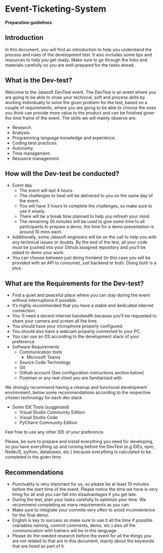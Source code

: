 # Event-Ticketing-System

**Preparation guidelines**
 
## Introduction
In this document, you will find an introduction to help you understand the process and rules of the development test. It also includes some tips and resources to help you get ready. Make sure to go through the links and materials carefully so you are well-prepared for the tasks ahead.
 
## What is the Dev-test?
Welcome to the Jalasoft DevTest event. The DevTest is an event where you are going to be 
able to show your technical, soft and process skills by working individually to solve the given 
problem for the test, based on a couple of requirements, where you are going to be able to 
choose the ones you think can provide more value to the product and can be finished given the 
time frame of the event. The skills we will mainly observe are:

* Research.
* Analysis.
* Programming language knowledge and experience.
* Coding best practices.
* Autonomy.
* Time management.
* Resource management.
 
## How will the Dev-test be conducted?
* Event day
  * The event will last 4 hours.
  * The challenges to beat will be delivered to you on the same day of the event.
  * You will have 3 hours to complete the challenges, so make sure to use it wisely.
  * There will be a break time planned to help you refresh your mind.
  * The remaining 30 minutes will be used to give some time to all participants to prepare a demo, the time for a demo presentation is around 10 mins each.
* Additionally, some Jalasoft engineers will be on the call to help you with any technical issues or doubts. By the end of the test, all your code must be pushed into your Github assigned repository and you’ll be asked to demo your work.
* You can choose between just doing frontend (in this case you will be provided with an API to consume), just backend or both. Doing both is a plus.
 
## What are the Requirements for the Dev-test?
* Find a quiet and peaceful place where you can stay during the event without interruptions if possible.
* It’s highly recommended that you have a stable and dedicated internet connection.
* You ‘ll need a decent internet bandwidth because you’ll be requested to share your camera and screen all the time.
* You should have your microphone properly configured.
* You should also have a webcam properly connected to your PC.
* You can use an OS according to the development stack of your preference.
* Software Requirements
  * Communication tools
    * Microsoft Teams
  * Source Code Technology
  * Git
  * Github account (See configuration instructions section below)
  * Postman or any rest client you are familiarized with

We strongly recommend having a cleanup and functional development environment, below some recommendations according to the respective chosen technology for each dev stack.
* Some IDE Tools (suggested)
  * Visual Studio Community Edition
  * Visual Studio Code
  * PyCharm Community Edition

Feel free to use any other IDE of your preference.

Please, be sure to prepare and install everything you need for developing, so you have everything up and running before the DevTest (e.g IDEs, npm, NodeJS, python, databases, etc.) because everything is calculated to be completed in the given time.
 
## Recommendations

* Punctuality is very important for us, so please be at least 10 minutes before the start time of the event. Please notice the time we have is very tiring for all and you can fall into disadvantages if you get late.
* During the test, plan your tasks carefully to optimize your time. We recommend completing as many requirements as you can.
* Make sure to integrate your commits very often to avoid inconvenience for the final demo.
* English is key to success so make sure to use it all the time if possible (variables naming, commit comments, demo, etc.) also all the communication with trainers will be in this language.
* Please do the needed research before the event for all the things you are not related to that are in this document, mainly about the keywords that are listed as part of it.
